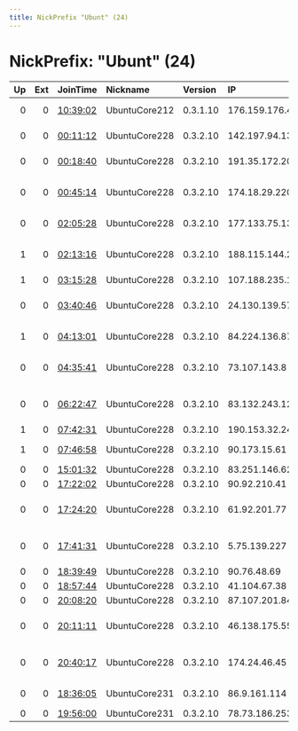 ```yaml
---
title: NickPrefix "Ubunt" (24)
---
```


# NickPrefix: "Ubunt" (24)

|   Up |   Ext | JoinTime                                                                                            | Nickname      | Version   | IP              | AS                                       | CC   |   ORp |   Dirp | OS    | Contact   |   eFamMembers |
|-----:|------:|:----------------------------------------------------------------------------------------------------|:--------------|:----------|:----------------|:-----------------------------------------|:-----|------:|-------:|:------|:----------|--------------:|
|    0 |     0 | [10:39:02](https://metrics.torproject.org/rs.html#details/BA8C097AC02085E68B31B2FF7EA2A50D2C7A7CFC) | UbuntuCore212 | 0.3.1.10  | 176.159.176.40  | Bouygues Telecom SA                      | fr   | 33597 |      0 | Linux | None      |             1 |
|    0 |     0 | [00:11:12](https://metrics.torproject.org/rs.html#details/0EEB18AA1B790DED895024E60A605FD9DAF5B866) | UbuntuCore228 | 0.3.2.10  | 142.197.94.131  | BRIGHT HOUSE NETWORKS, LLC               | us   | 37061 |      0 | Linux | None      |             1 |
|    0 |     0 | [00:18:40](https://metrics.torproject.org/rs.html#details/26165CD948B86FE3DA4AE799F3FD354F29E576CB) | UbuntuCore228 | 0.3.2.10  | 191.35.172.205  | TELEFu00D4NICA BRASIL S.A                | br   | 39899 |      0 | Linux | None      |             1 |
|    0 |     0 | [00:45:14](https://metrics.torproject.org/rs.html#details/01B9186A5C940A8AD6F0870DEC2FC7D319EEE1B9) | UbuntuCore228 | 0.3.2.10  | 174.18.29.220   | Qwest Communications Company, LLC        | us   | 41999 |      0 | Linux | None      |             1 |
|    0 |     0 | [02:05:28](https://metrics.torproject.org/rs.html#details/33F8F129EF30DFBDC8034E73AA185B5D56E87F9D) | UbuntuCore228 | 0.3.2.10  | 177.133.75.131  | TELEFu00D4NICA BRASIL S.A                | br   | 39711 |      0 | Linux | None      |             1 |
|    1 |     0 | [02:13:16](https://metrics.torproject.org/rs.html#details/8136CA8A58AA3573058BA78DD6C6162857267D8B) | UbuntuCore228 | 0.3.2.10  | 188.115.144.233 | TeNeT Scientific Production Enterprise L | ua   | 37405 |      0 | Linux | None      |             1 |
|    1 |     0 | [03:15:28](https://metrics.torproject.org/rs.html#details/A9472295DBAC783F238FBAE160C3645DB4B22E7C) | UbuntuCore228 | 0.3.2.10  | 107.188.235.134 | Google Fiber Inc.                        | us   | 38575 |      0 | Linux | None      |             1 |
|    0 |     0 | [03:40:46](https://metrics.torproject.org/rs.html#details/EB307BF818D4A4F30FEDBF77E261A8E4DD15CAEE) | UbuntuCore228 | 0.3.2.10  | 24.130.139.57   | Comcast Cable Communications, LLC        | us   | 40440 |      0 | Linux | None      |             1 |
|    1 |     0 | [04:13:01](https://metrics.torproject.org/rs.html#details/DB95789CC8082118780FBE0E8F4A23F5B9ECDC85) | UbuntuCore228 | 0.3.2.10  | 84.224.136.87   | Telenor Hungary plc                      | hu   | 42629 |      0 | Linux | None      |             1 |
|    0 |     0 | [04:35:41](https://metrics.torproject.org/rs.html#details/0E69C08097EF5B42AD51898FF75E90F1FD0CDCCF) | UbuntuCore228 | 0.3.2.10  | 73.107.143.8    | Comcast Cable Communications, LLC        | us   | 37005 |      0 | Linux | None      |             1 |
|    0 |     0 | [06:22:47](https://metrics.torproject.org/rs.html#details/D446ECA2D31866470AD5F3122A6B090F0EF5B569) | UbuntuCore228 | 0.3.2.10  | 83.132.243.120  | Nos Comunicacoes, S.A.                   | pt   | 35541 |      0 | Linux | None      |             1 |
|    1 |     0 | [07:42:31](https://metrics.torproject.org/rs.html#details/E047D05CDFFA908301B19FD6426B6F8EB3A96D5B) | UbuntuCore228 | 0.3.2.10  | 190.153.32.247  | Net Uno, C.A.                            | ve   | 33895 |      0 | Linux | None      |             1 |
|    1 |     0 | [07:46:58](https://metrics.torproject.org/rs.html#details/AF5E5EFF1D1066043611293CE9BFE33B863FD4B4) | UbuntuCore228 | 0.3.2.10  | 90.173.15.61    | Orange Espagne SA                        | es   | 44632 |      0 | Linux | None      |             1 |
|    0 |     0 | [15:01:32](https://metrics.torproject.org/rs.html#details/A6053A6AC4772E213AA4311C2521D4E38FE63224) | UbuntuCore228 | 0.3.2.10  | 83.251.146.62   | Com Hem AB                               | se   | 37139 |      0 | Linux | None      |             1 |
|    0 |     0 | [17:22:02](https://metrics.torproject.org/rs.html#details/3B1BA8217E6BDCCD539ACE7DF425AAA9B2396B76) | UbuntuCore228 | 0.3.2.10  | 90.92.210.41    | Orange                                   | fr   | 38391 |      0 | Linux | None      |             1 |
|    0 |     0 | [17:24:20](https://metrics.torproject.org/rs.html#details/7569107EAE971824A957BA7FE009BEA1A2FABA2D) | UbuntuCore228 | 0.3.2.10  | 61.92.201.77    | Hong Kong Broadband Network Ltd.         | hk   | 41559 |      0 | Linux | None      |             1 |
|    0 |     0 | [17:41:31](https://metrics.torproject.org/rs.html#details/377267FBABB865C01F3134083D8CC04A9B56AC99) | UbuntuCore228 | 0.3.2.10  | 5.75.139.227    | Neda Gostar Saba Data Transfer Company P | ir   | 33293 |      0 | Linux | None      |             1 |
|    0 |     0 | [18:39:49](https://metrics.torproject.org/rs.html#details/37909E29DC18CD36536CE6DABB916E4443078838) | UbuntuCore228 | 0.3.2.10  | 90.76.48.69     | Orange                                   | fr   | 41687 |      0 | Linux | None      |             1 |
|    0 |     0 | [18:57:44](https://metrics.torproject.org/rs.html#details/AED74AB72459F09F1BBBBFE61A11451287F86BF7) | UbuntuCore228 | 0.3.2.10  | 41.104.67.38    | Telecom Algeria                          | dz   | 41975 |      0 | Linux | None      |             1 |
|    0 |     0 | [20:08:20](https://metrics.torproject.org/rs.html#details/07A11AA7F0048FF2339A7CE971B0A7F6606D1475) | UbuntuCore228 | 0.3.2.10  | 87.107.201.84   | None                                     | ir   | 37875 |      0 | Linux | None      |             1 |
|    0 |     0 | [20:11:11](https://metrics.torproject.org/rs.html#details/24B7B61C1F2D03838E3849745FB94344EAF80FFE) | UbuntuCore228 | 0.3.2.10  | 46.138.175.55   | OJS Moscow city telephone network        | ru   | 39483 |      0 | Linux | None      |             1 |
|    0 |     0 | [20:40:17](https://metrics.torproject.org/rs.html#details/C13B7DAB2325085BFCDD9AAA8A13999D9BED0F36) | UbuntuCore228 | 0.3.2.10  | 174.24.46.45    | Qwest Communications Company, LLC        | us   | 37269 |      0 | Linux | None      |             1 |
|    0 |     0 | [18:36:05](https://metrics.torproject.org/rs.html#details/F1DF874F1EDE6400B0E4BCDA2CDB7EC1E7108258) | UbuntuCore231 | 0.3.2.10  | 86.9.161.114    | Virgin Media Limited                     | gb   | 45340 |      0 | Linux | None      |             1 |
|    0 |     0 | [19:56:00](https://metrics.torproject.org/rs.html#details/013D5527388EEA3ADB97F2AC46565F4DD9F66626) | UbuntuCore231 | 0.3.2.10  | 78.73.186.253   | Telia Company AB                         | se   | 46176 |      0 | Linux | None      |             1 |
